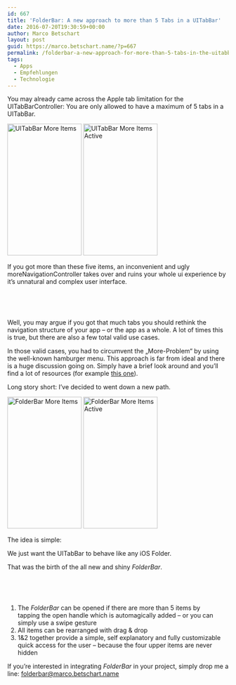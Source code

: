 ```yaml
---
id: 667
title: 'FolderBar: A new approach to more than 5 Tabs in a UITabBar'
date: 2016-07-20T19:30:59+00:00
author: Marco Betschart
layout: post
guid: https://marco.betschart.name/?p=667
permalink: /folderbar-a-new-approach-for-more-than-5-tabs-in-the-uitabbar/
tags:
  - Apps
  - Empfehlungen
  - Technologie
---
```

You may already came across the Apple tab limitation for the UITabBarController: You are only allowed to have a maximum of 5 tabs in a UITabBar.

[<img class="alignleft wp-image-671 size-medium" src="http://dev.marco-betschart.local/wp-content/uploads/2016/07/UITabBar-More-Items-169x300.png" alt="UITabBar More Items" width="169" height="300" srcset="http://dev.marco-betschart.local/wp-content/uploads/2016/07/UITabBar-More-Items-169x300.png 169w, http://dev.marco-betschart.local/wp-content/uploads/2016/07/UITabBar-More-Items-576x1024.png 576w, http://dev.marco-betschart.local/wp-content/uploads/2016/07/UITabBar-More-Items-108x192.png 108w, http://dev.marco-betschart.local/wp-content/uploads/2016/07/UITabBar-More-Items.png 750w" sizes="(max-width: 169px) 100vw, 169px" />](http://dev.marco-betschart.local/wp-content/uploads/2016/07/UITabBar-More-Items.png) [<img class="alignleft wp-image-670 size-medium" src="http://dev.marco-betschart.local/wp-content/uploads/2016/07/UITabBar-More-Items-Active-169x300.png" alt="UITabBar More Items Active" width="169" height="300" srcset="http://dev.marco-betschart.local/wp-content/uploads/2016/07/UITabBar-More-Items-Active-169x300.png 169w, http://dev.marco-betschart.local/wp-content/uploads/2016/07/UITabBar-More-Items-Active-576x1024.png 576w, http://dev.marco-betschart.local/wp-content/uploads/2016/07/UITabBar-More-Items-Active-108x192.png 108w, http://dev.marco-betschart.local/wp-content/uploads/2016/07/UITabBar-More-Items-Active.png 750w" sizes="(max-width: 169px) 100vw, 169px" />](http://dev.marco-betschart.local/wp-content/uploads/2016/07/UITabBar-More-Items-Active.png)

If you got more than these five items, an inconvenient and ugly moreNavigationController takes over and ruins your whole ui experience by it&#8217;s unnatural and complex user interface.

&nbsp;

&nbsp;

Well, you may argue if you got that much tabs you should rethink the navigation structure of your app &#8211; or the app as a whole. A lot of times this is true, but there are also a few total valid use cases.

In those valid cases, you had to circumvent the &#8222;More-Problem&#8220; by using the well-known hamburger menu. This approach is far from ideal and there is a huge discussion going on. Simply have a brief look around and you&#8217;ll find a lot of resources (for example [this one](https://lmjabreu.com/post/why-and-how-to-avoid-hamburger-menus/)).

Long story short: I&#8217;ve decided to went down a new path.

[<img class="alignleft wp-image-669 size-medium" src="http://dev.marco-betschart.local/wp-content/uploads/2016/07/FolderBar-More-Items-169x300.png" alt="FolderBar More Items" width="169" height="300" srcset="http://dev.marco-betschart.local/wp-content/uploads/2016/07/FolderBar-More-Items-169x300.png 169w, http://dev.marco-betschart.local/wp-content/uploads/2016/07/FolderBar-More-Items-576x1024.png 576w, http://dev.marco-betschart.local/wp-content/uploads/2016/07/FolderBar-More-Items-108x192.png 108w, http://dev.marco-betschart.local/wp-content/uploads/2016/07/FolderBar-More-Items.png 750w" sizes="(max-width: 169px) 100vw, 169px" />](http://dev.marco-betschart.local/wp-content/uploads/2016/07/FolderBar-More-Items.png) [<img class="alignleft wp-image-668 size-medium" src="http://dev.marco-betschart.local/wp-content/uploads/2016/07/FolderBar-More-Items-Active-169x300.png" alt="FolderBar More Items Active" width="169" height="300" srcset="http://dev.marco-betschart.local/wp-content/uploads/2016/07/FolderBar-More-Items-Active-169x300.png 169w, http://dev.marco-betschart.local/wp-content/uploads/2016/07/FolderBar-More-Items-Active-576x1024.png 576w, http://dev.marco-betschart.local/wp-content/uploads/2016/07/FolderBar-More-Items-Active-108x192.png 108w, http://dev.marco-betschart.local/wp-content/uploads/2016/07/FolderBar-More-Items-Active.png 750w" sizes="(max-width: 169px) 100vw, 169px" />](http://dev.marco-betschart.local/wp-content/uploads/2016/07/FolderBar-More-Items-Active.png)

The idea is simple:

We just want the UITabBar to behave like any iOS Folder.

That was the birth of the all new and shiny _FolderBar_.

&nbsp;

&nbsp;

  1. The _FolderBar_ can be opened if there are more than 5 items by tapping the open handle which is automagically added &#8211; or you can simply use a swipe gesture
  2. All items can be rearranged with drag & drop
  3. 1&2 together provide a simple, self explanatory and fully customizable quick access for the user &#8211; because the four upper items are never hidden

If you&#8217;re interested in integrating _FolderBar_ in your project, simply drop me a line: <folderbar@marco.betschart.name>

&nbsp;